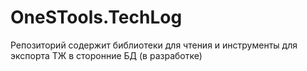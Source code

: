 # OneSTools.TechLog

Репозиторий содержит библиотеки для чтения и инструменты для экспорта ТЖ в сторонние БД (в разработке)
